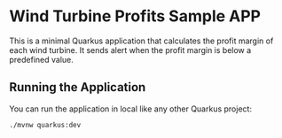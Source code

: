 # Wind Turbine Profits Sample APP

This is a minimal Quarkus application that calculates the profit margin of each wind turbine.
It sends alert when the profit margin is below a predefined value.

## Running the Application

You can run the application in local like any other Quarkus project:

```bash
./mvnw quarkus:dev
```
